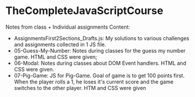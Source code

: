 # TheCompleteJavaScriptCourse
Notes from class + Individual assignments
Content:
- AssignmentsFirst2Sections_Drafts.js: My solutions to various challenges and assignments collected in 1 JS file. 
- 05-Guess-My-Number: Notes during classes for the guess my number game. HTML and CSS were given;
- 06-Modal: Notes during classes about DOM Event handlers. HTML and CSS were given.
- 07-Pig-Game: JS for Pig-Game. Goal of game is to get 100 points first. When the player rolls a 1, 
	he loses it's current score and the game switches to the other player. HTM and CSS were given
